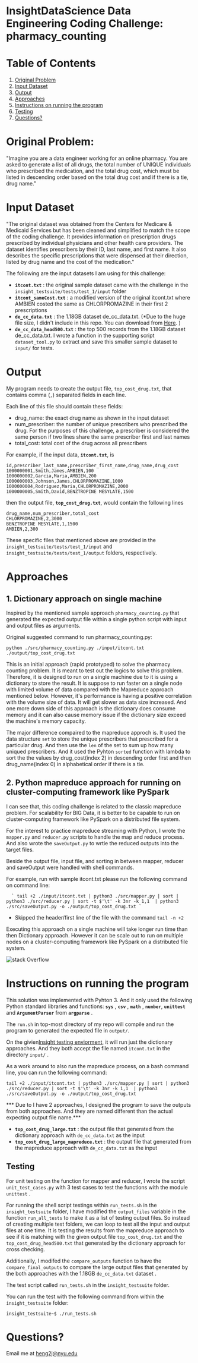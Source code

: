 # InsightDataScience Data Engineering Coding Challenge: pharmacy_counting


# Table of Contents
1. [Original Problem](README.md#original-problem)
2. [Input Dataset](README.md#input-dataset)
3. [Output](README.md#output)
4. [Approaches](README.md#approaches)
5. [Instructions on running the program](README.md#instructions-on-running-the-program)
6. [Testing](README.md#testing)
7. [Questions?](README.md#questions?)

# Original Problem:

"Imagine you are a data engineer working for an online pharmacy. You are asked to generate a list of all drugs, the total number of UNIQUE individuals who prescribed the medication, and the total drug cost, which must be listed in descending order based on the total drug cost and if there is a tie, drug name." 


# Input Dataset

"The original dataset was obtained from the Centers for Medicare & Medicaid Services but has been cleaned and simplified to match the scope of the coding challenge. It provides information on prescription drugs prescribed by individual physicians and other health care providers. The dataset identifies prescribers by their ID, last name, and first name.  It also describes the specific prescriptions that were dispensed at their direction, listed by drug name and the cost of the medication." 

The following are the input datasets I am using for this challenge:
* **`itcont.txt`** : the original sample dataset came with the challenge in the `insight_testsuite/tests/test_1/input` folder 
* **`itcont_sameCost.txt`** : a modified version of the original itcont.txt where AMBIEN costed the same as CHLORPROMAZINE in their first 2 prescriptions 
* **`de_cc_data.txt`** : the 1.18GB dataset de_cc_data.txt. (*Due to the huge file size, I didn't include in this repo. You can download from <a href="https://drive.google.com/file/d/1fxtTLR_Z5fTO-Y91BnKOQd6J0VC9gPO3/view?usp=sharing">Here</a>. )
* **`de_cc_data_head500.txt`** : the top 500 records from the 1.18GB dataset de_cc_data.txt. I wrote a function in the supporting script `dataset_tool.py` to extract and save this smaller sample dataset to `input/` for tests. 


# Output 

My program needs to create the output file, `top_cost_drug.txt`, that contains comma (`,`) separated fields in each line.

Each line of this file should contain these fields:
* drug_name: the exact drug name as shown in the input dataset
* num_prescriber: the number of unique prescribers who prescribed the drug. For the purposes of this challenge, a prescriber is considered the same person if two lines share the same prescriber first and last names
* total_cost: total cost of the drug across all prescribers

For example, if the input data, **`itcont.txt`**, is

```
id,prescriber_last_name,prescriber_first_name,drug_name,drug_cost
1000000001,Smith,James,AMBIEN,100
1000000002,Garcia,Maria,AMBIEN,200
1000000003,Johnson,James,CHLORPROMAZINE,1000
1000000004,Rodriguez,Maria,CHLORPROMAZINE,2000
1000000005,Smith,David,BENZTROPINE MESYLATE,1500
```

then the output file, **`top_cost_drug.txt`**, would contain the following lines
```
drug_name,num_prescriber,total_cost
CHLORPROMAZINE,2,3000
BENZTROPINE MESYLATE,1,1500
AMBIEN,2,300
```

These specific files that mentioned above are provided in the `insight_testsuite/tests/test_1/input` and `insight_testsuite/tests/test_1/output` folders, respectively.


# Approaches
## 1. Dictionary approach on single machine

Inspired by the mentioned sample approach `pharmacy_counting.py` that generated the expected output file within a single python script with input and output files as arguments.

Original suggested command to run pharmacy_counting.py:

 `python ./src/pharmacy_counting.py ./input/itcont.txt ./output/top_cost_drug.txt`


This is an initial approach (rapid prototyped) to solve the pharmacy counting problem. It is meant to test out the logics to solve this problem. Therefore, it is designed to run on a single machine due to it is using a dictionary to store the result. It is suppose to run faster on a single node with limited volume of data compared with the Mapreduce approach mentioned below.
However, it's performance is having a positive correlation with the volume size of data. It will get slower as data size increased. And one more down side of this approach is the dictionary does consume memory and it can also cause memory issue if the dictionary size exceed the machine's memory capacity. 

The major difference compaired to the mapreduce approch is. It used the data structure `set` to store the unique prescribers that prescribed for a particular drug. And then use the `len` of the set to sum up how many uniqued prescribers. And it used the Pyhton `sorted` function with lambda to sort the the values by drug_cost(index 2) in descending order first and then drug_name(index 0) in alphabetical order if there is a tie.


## 2. Python mapreduce approach for running on cluster-computing framework like PySpark

I can see that, this coding challenge is related to the classic mapreduce problem. For scalability for BIG Data, it is better to be capable to run on cluster-computing framework like PySpark on a distributed file system. 

For the interest to practice mapreduce streaming with Python, I wrote the `mapper.py` and `reducer.py` scripts to handle the map and reduce process. And also wrote the `saveOutput.py` to wrtie the reduced outputs into the target files.

Beside the output file, input file, and sorting in between mapper, reducer and saveOutput were handled with shell commands.

For example, run with sample itcont.txt please run the following command on command line:

      ` tail +2 ./input/itcont.txt | python3 ./src/mapper.py | sort | python3 ./src/reducer.py | sort -t $'\t' -k 3nr -k 1,1  | python3 ./src/saveOutput.py -o ./output/top_cost_drug.txt `

- Skipped the header/first line of the file with the command `tail -n +2`

Executing this approach on a single machine will take longer run time than then Dictionary approach. However it can be scale out to run on multiple nodes on a cluster-computing framework like PySpark on a distributed file system.


![stack Overflow](http://lmsotfy.com/so.png)


# Instructions on running the program 

This solution was implemented with Pyhton 3. And it only used the following Python standard libraries and functions: **`sys`** , **`csv`** , **`math`** , **`number`**, **`unittest`** and **`ArgumentParser`** from **`argparse`** .

The `run.sh` in top-most directory of my repo will compile and run the program to generated the expected file in `output/`.

On the givien<a href="http://ec2-18-210-131-67.compute-1.amazonaws.com/test-my-repo-link">Insight testing enviorment</a>,
it will run just the dictionary approaches. And they both accept the file named `itcont.txt` in the directory `input/` . 

As a work around to also run the mapreduce process, on a bash command line, you can run the following command:
      
` tail +2 ./input/itcont.txt | python3 ./src/mapper.py | sort | python3 ./src/reducer.py | sort -t $'\t' -k 3nr -k 1,1  | python3 ./src/saveOutput.py -o ./output/top_cost_drug.txt `




*** Due to I have 2 approaches, I designed the program to save the outputs from both approaches. And they are named different than the actual expecting output file name.*** 

* **`top_cost_drug_large.txt`** : the output file that generated from the dictionary approach with `de_cc_data.txt` as the input
* **`top_cost_drug_large_mapreduce.txt`** : the output file that generated from the mapreduce approach with `de_cc_data.txt` as the input



## Testing

For unit testing on the function for mapper and reducer, I wrote the script `unit_test_cases.py` with 3 test cases to test the functions with the module `unittest` .

For running the shell script testings within `run_tests.sh` in the `insight_testsuite` folder, I have modified the `output_files` variable in the function `run_all_tests` to make it as a list of testing output files. So instead of creating multiple test folders, we can loop to test all the input and output files at one time. It is testing the results from the mapreduce approach to see if it is matching with the given output file `top_cost_drug.txt` and the `top_cost_drug_head500.txt` that generated by the dictionary approach for cross checking.

Additionally, I modifed the `compare_outputs` function to have the `compare_final_outputs` to compare the large output files that generated by the both approaches with the 1.18GB `de_cc_data.txt` dataset .

The test script called `run_tests.sh` in the `insight_testsuite` folder.

You can run the test with the following command from within the `insight_testsuite` folder:

    insight_testsuite~$ ./run_tests.sh 




# Questions?
Email me at heng2j@nyu.edu
